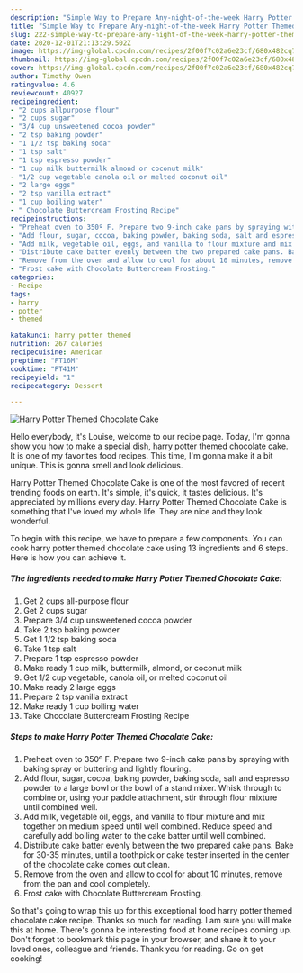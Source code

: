 ```yaml
---
description: "Simple Way to Prepare Any-night-of-the-week Harry Potter Themed Chocolate Cake"
title: "Simple Way to Prepare Any-night-of-the-week Harry Potter Themed Chocolate Cake"
slug: 222-simple-way-to-prepare-any-night-of-the-week-harry-potter-themed-chocolate-cake
date: 2020-12-01T21:13:29.502Z
image: https://img-global.cpcdn.com/recipes/2f00f7c02a6e23cf/680x482cq70/harry-potter-themed-chocolate-cake-recipe-main-photo.jpg
thumbnail: https://img-global.cpcdn.com/recipes/2f00f7c02a6e23cf/680x482cq70/harry-potter-themed-chocolate-cake-recipe-main-photo.jpg
cover: https://img-global.cpcdn.com/recipes/2f00f7c02a6e23cf/680x482cq70/harry-potter-themed-chocolate-cake-recipe-main-photo.jpg
author: Timothy Owen
ratingvalue: 4.6
reviewcount: 40927
recipeingredient:
- "2 cups allpurpose flour"
- "2 cups sugar"
- "3/4 cup unsweetened cocoa powder"
- "2 tsp baking powder"
- "1 1/2 tsp baking soda"
- "1 tsp salt"
- "1 tsp espresso powder"
- "1 cup milk buttermilk almond or coconut milk"
- "1/2 cup vegetable canola oil or melted coconut oil"
- "2 large eggs"
- "2 tsp vanilla extract"
- "1 cup boiling water"
- " Chocolate Buttercream Frosting Recipe"
recipeinstructions:
- "Preheat oven to 350º F. Prepare two 9-inch cake pans by spraying with baking spray or buttering and lightly flouring."
- "Add flour, sugar, cocoa, baking powder, baking soda, salt and espresso powder to a large bowl or the bowl of a stand mixer. Whisk through to combine or, using your paddle attachment, stir through flour mixture until combined well."
- "Add milk, vegetable oil, eggs, and vanilla to flour mixture and mix together on medium speed until well combined. Reduce speed and carefully add boiling water to the cake batter until well combined."
- "Distribute cake batter evenly between the two prepared cake pans. Bake for 30-35 minutes, until a toothpick or cake tester inserted in the center of the chocolate cake comes out clean."
- "Remove from the oven and allow to cool for about 10 minutes, remove from the pan and cool completely."
- "Frost cake with Chocolate Buttercream Frosting."
categories:
- Recipe
tags:
- harry
- potter
- themed

katakunci: harry potter themed 
nutrition: 267 calories
recipecuisine: American
preptime: "PT16M"
cooktime: "PT41M"
recipeyield: "1"
recipecategory: Dessert

---
```



![Harry Potter Themed Chocolate Cake](https://img-global.cpcdn.com/recipes/2f00f7c02a6e23cf/680x482cq70/harry-potter-themed-chocolate-cake-recipe-main-photo.jpg)

Hello everybody, it's Louise, welcome to our recipe page. Today, I'm gonna show you how to make a special dish, harry potter themed chocolate cake. It is one of my favorites food recipes. This time, I'm gonna make it a bit unique. This is gonna smell and look delicious.



Harry Potter Themed Chocolate Cake is one of the most favored of recent trending foods on earth. It's simple, it's quick, it tastes delicious. It's appreciated by millions every day. Harry Potter Themed Chocolate Cake is something that I've loved my whole life. They are nice and they look wonderful.


To begin with this recipe, we have to prepare a few components. You can cook harry potter themed chocolate cake using 13 ingredients and 6 steps. Here is how you can achieve it.

<!--inarticleads1-->

##### The ingredients needed to make Harry Potter Themed Chocolate Cake:

1. Get 2 cups all-purpose flour
1. Get 2 cups sugar
1. Prepare 3/4 cup unsweetened cocoa powder
1. Take 2 tsp baking powder
1. Get 1 1/2 tsp baking soda
1. Take 1 tsp salt
1. Prepare 1 tsp espresso powder
1. Make ready 1 cup milk, buttermilk, almond, or coconut milk
1. Get 1/2 cup vegetable, canola oil, or melted coconut oil
1. Make ready 2 large eggs
1. Prepare 2 tsp vanilla extract
1. Make ready 1 cup boiling water
1. Take  Chocolate Buttercream Frosting Recipe




<!--inarticleads2-->

##### Steps to make Harry Potter Themed Chocolate Cake:

1. Preheat oven to 350º F. Prepare two 9-inch cake pans by spraying with baking spray or buttering and lightly flouring.
1. Add flour, sugar, cocoa, baking powder, baking soda, salt and espresso powder to a large bowl or the bowl of a stand mixer. Whisk through to combine or, using your paddle attachment, stir through flour mixture until combined well.
1. Add milk, vegetable oil, eggs, and vanilla to flour mixture and mix together on medium speed until well combined. Reduce speed and carefully add boiling water to the cake batter until well combined.
1. Distribute cake batter evenly between the two prepared cake pans. Bake for 30-35 minutes, until a toothpick or cake tester inserted in the center of the chocolate cake comes out clean.
1. Remove from the oven and allow to cool for about 10 minutes, remove from the pan and cool completely.
1. Frost cake with Chocolate Buttercream Frosting.




So that's going to wrap this up for this exceptional food harry potter themed chocolate cake recipe. Thanks so much for reading. I am sure you will make this at home. There's gonna be interesting food at home recipes coming up. Don't forget to bookmark this page in your browser, and share it to your loved ones, colleague and friends. Thank you for reading. Go on get cooking!
